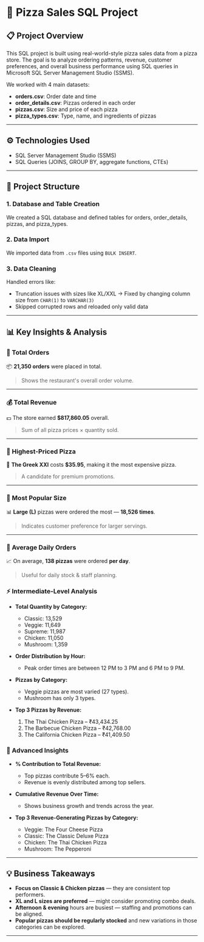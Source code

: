 # 🍕 Pizza Sales SQL Project

## 📋 Project Overview

This SQL project is built using real-world-style pizza sales data from a pizza store. The goal is to analyze ordering patterns, revenue, customer preferences, and overall business performance using SQL queries in Microsoft SQL Server Management Studio (SSMS).

We worked with 4 main datasets:

* **orders.csv**: Order date and time
* **order\_details.csv**: Pizzas ordered in each order
* **pizzas.csv**: Size and price of each pizza
* **pizza\_types.csv**: Type, name, and ingredients of pizzas

---

## ⚙️ Technologies Used

* SQL Server Management Studio (SSMS)
* SQL Queries (JOINS, GROUP BY, aggregate functions, CTEs)

---

## 🧱 Project Structure

### 1. **Database and Table Creation**

We created a SQL database and defined tables for orders, order\_details, pizzas, and pizza\_types.

### 2. **Data Import**

We imported data from `.csv` files using  `BULK INSERT`.

### 3. **Data Cleaning**

Handled errors like:

* Truncation issues with sizes like XL/XXL → Fixed by changing column size from `CHAR(1)` to `VARCHAR(3)`
* Skipped corrupted rows and reloaded only valid data

---

## 📊 Key Insights & Analysis

### 🍕 Total Orders
📦 **21,350 orders** were placed in total.  
> Shows the restaurant's overall order volume.

---

### 💰 Total Revenue
💵 The store earned **$817,860.05** overall.  
> Sum of all pizza prices × quantity sold.

---

### 🧀 Highest-Priced Pizza
👑 **The Greek XXI** costs **$35.95**, making it the most expensive pizza.  
> A candidate for premium promotions.

---

### 📏 Most Popular Size
📊 **Large (L)** pizzas were ordered the most — **18,526 times**.  
> Indicates customer preference for larger servings.

---

### 📆 Average Daily Orders
📈 On average, **138 pizzas** were ordered **per day**.  
> Useful for daily stock & staff planning.

### ⚡ Intermediate-Level Analysis

* **Total Quantity by Category:**

  * Classic: 13,529
  * Veggie: 11,649
  * Supreme: 11,987
  * Chicken: 11,050
  * Mushroom: 1,359

* **Order Distribution by Hour:**

  * Peak order times are between 12 PM to 3 PM and 6 PM to 9 PM.

* **Pizzas by Category:**

  * Veggie pizzas are most varied (27 types).
  * Mushroom has only 3 types.

* **Top 3 Pizzas by Revenue:**

  1. The Thai Chicken Pizza – ₹43,434.25
  2. The Barbecue Chicken Pizza – ₹42,768.00
  3. The California Chicken Pizza – ₹41,409.50

### 🧠 Advanced Insights

* **% Contribution to Total Revenue:**

  * Top pizzas contribute 5–6% each.
  * Revenue is evenly distributed among top sellers.

* **Cumulative Revenue Over Time:**

  * Shows business growth and trends across the year.

* **Top 3 Revenue-Generating Pizzas by Category:**

  * Veggie: The Four Cheese Pizza
  * Classic: The Classic Deluxe Pizza
  * Chicken: The Thai Chicken Pizza
  * Mushroom: The Pepperoni

---

## 💡 Business Takeaways

* **Focus on Classic & Chicken pizzas** — they are consistent top performers.
* **XL and L sizes are preferred** — might consider promoting combo deals.
* **Afternoon & evening** hours are busiest — staffing and promotions can be aligned.
* **Popular pizzas should be regularly stocked** and new variations in those categories can be explored.

---

